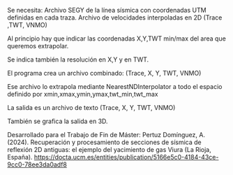 Se necesita: 
Archivo SEGY de la línea sísmica con coordenadas UTM definidas en cada traza.
Archivo de velocidades interpoladas en 2D (Trace ,TWT, VNMO)

Al principio hay que indicar las coordenadas X,Y,TWT min/max del area que queremos extrapolar.

Se indica también la resolución en X,Y y en TWT.

El programa crea un archivo combinado: (Trace, X, Y, TWT, VNMO)

Ese archivo lo extrapola mediante NearestNDInterpolator a todo el espacio definido por xmin,xmax,ymin,ymax,twt_min,twt_max 

La salida es un archivo de texto (Trace, X, Y, TWT, VNMO)

También se grafica la salida en 3D.


Desarrollado para el Trabajo de Fin de Máster:
Pertuz Domínguez, A. (2024). Recuperación y procesamiento de secciones de sísmica de reflexión 2D antiguas: el ejemplo del yacimiento de gas Viura (La Rioja, España). 
https://docta.ucm.es/entities/publication/5166e5c0-4184-43ce-9cc0-78ee3da0adf8
